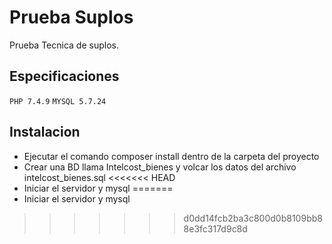 # Prueba Suplos

Prueba Tecnica de suplos. 

## Especificaciones
 `PHP 7.4.9` 
 `MYSQL 5.7.24` 

## Instalacion 
* Ejecutar el comando composer install dentro de la carpeta del proyecto
* Crear una BD llama Intelcost_bienes y volcar los datos del archivo intelcost_bienes.sql
<<<<<<< HEAD
* Iniciar el servidor y mysql
=======
* Iniciar el servidor y mysql


 
>>>>>>> d0dd14fcb2ba3c800d0b8109bb88e3fc317d9c8d
